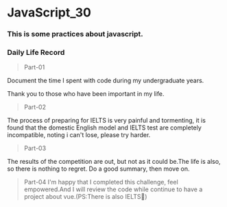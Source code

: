 # JavaScript_30
### This is some practices about javascript.

### Daily Life Record

> Part-01

Document the time I spent with code during my undergraduate years.

Thank you to those who have been important in my life.

> Part-02

The process of preparing for IELTS is very painful and tormenting, it is found that the domestic English model and IELTS test are completely incompatible, noting i can't lose, please try harder.

> Part-03

The results of the competition are out, but not as it could be.The life is also, so there is nothing to regret.
Do a good summary, then move on.

> Part-04
I'm happy that I completed this challenge, feel empowered.And I will review the code while continue to have a project about vue.(PS:There is also IELTS🥹)









